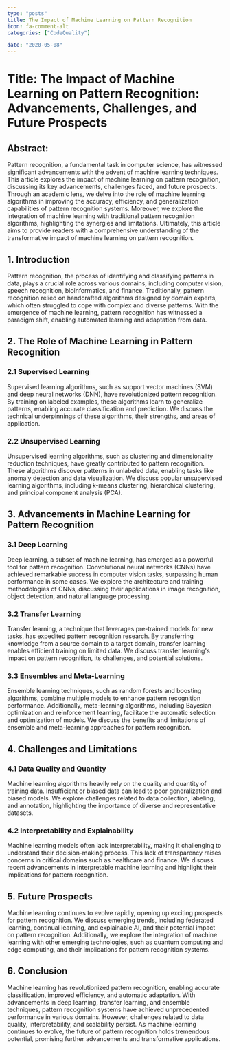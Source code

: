 ```yaml
---
type: "posts"
title: The Impact of Machine Learning on Pattern Recognition
icon: fa-comment-alt
categories: ["CodeQuality"]

date: "2020-05-08"
---
```




# Title: The Impact of Machine Learning on Pattern Recognition: Advancements, Challenges, and Future Prospects

## Abstract:
Pattern recognition, a fundamental task in computer science, has witnessed significant advancements with the advent of machine learning techniques. This article explores the impact of machine learning on pattern recognition, discussing its key advancements, challenges faced, and future prospects. Through an academic lens, we delve into the role of machine learning algorithms in improving the accuracy, efficiency, and generalization capabilities of pattern recognition systems. Moreover, we explore the integration of machine learning with traditional pattern recognition algorithms, highlighting the synergies and limitations. Ultimately, this article aims to provide readers with a comprehensive understanding of the transformative impact of machine learning on pattern recognition.

## 1. Introduction
Pattern recognition, the process of identifying and classifying patterns in data, plays a crucial role across various domains, including computer vision, speech recognition, bioinformatics, and finance. Traditionally, pattern recognition relied on handcrafted algorithms designed by domain experts, which often struggled to cope with complex and diverse patterns. With the emergence of machine learning, pattern recognition has witnessed a paradigm shift, enabling automated learning and adaptation from data.

## 2. The Role of Machine Learning in Pattern Recognition
### 2.1 Supervised Learning
Supervised learning algorithms, such as support vector machines (SVM) and deep neural networks (DNN), have revolutionized pattern recognition. By training on labeled examples, these algorithms learn to generalize patterns, enabling accurate classification and prediction. We discuss the technical underpinnings of these algorithms, their strengths, and areas of application.

### 2.2 Unsupervised Learning
Unsupervised learning algorithms, such as clustering and dimensionality reduction techniques, have greatly contributed to pattern recognition. These algorithms discover patterns in unlabeled data, enabling tasks like anomaly detection and data visualization. We discuss popular unsupervised learning algorithms, including k-means clustering, hierarchical clustering, and principal component analysis (PCA).

## 3. Advancements in Machine Learning for Pattern Recognition
### 3.1 Deep Learning
Deep learning, a subset of machine learning, has emerged as a powerful tool for pattern recognition. Convolutional neural networks (CNNs) have achieved remarkable success in computer vision tasks, surpassing human performance in some cases. We explore the architecture and training methodologies of CNNs, discussing their applications in image recognition, object detection, and natural language processing.

### 3.2 Transfer Learning
Transfer learning, a technique that leverages pre-trained models for new tasks, has expedited pattern recognition research. By transferring knowledge from a source domain to a target domain, transfer learning enables efficient training on limited data. We discuss transfer learning's impact on pattern recognition, its challenges, and potential solutions.

### 3.3 Ensembles and Meta-Learning
Ensemble learning techniques, such as random forests and boosting algorithms, combine multiple models to enhance pattern recognition performance. Additionally, meta-learning algorithms, including Bayesian optimization and reinforcement learning, facilitate the automatic selection and optimization of models. We discuss the benefits and limitations of ensemble and meta-learning approaches for pattern recognition.

## 4. Challenges and Limitations
### 4.1 Data Quality and Quantity
Machine learning algorithms heavily rely on the quality and quantity of training data. Insufficient or biased data can lead to poor generalization and biased models. We explore challenges related to data collection, labeling, and annotation, highlighting the importance of diverse and representative datasets.

### 4.2 Interpretability and Explainability
Machine learning models often lack interpretability, making it challenging to understand their decision-making process. This lack of transparency raises concerns in critical domains such as healthcare and finance. We discuss recent advancements in interpretable machine learning and highlight their implications for pattern recognition.

## 5. Future Prospects
Machine learning continues to evolve rapidly, opening up exciting prospects for pattern recognition. We discuss emerging trends, including federated learning, continual learning, and explainable AI, and their potential impact on pattern recognition. Additionally, we explore the integration of machine learning with other emerging technologies, such as quantum computing and edge computing, and their implications for pattern recognition systems.

## 6. Conclusion
Machine learning has revolutionized pattern recognition, enabling accurate classification, improved efficiency, and automatic adaptation. With advancements in deep learning, transfer learning, and ensemble techniques, pattern recognition systems have achieved unprecedented performance in various domains. However, challenges related to data quality, interpretability, and scalability persist. As machine learning continues to evolve, the future of pattern recognition holds tremendous potential, promising further advancements and transformative applications.
